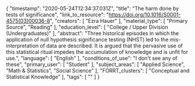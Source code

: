 {
    "timestamp": "2020-05-24T12:34:37.031Z",
    "title": "The harm done by tests of significance",
    "link_to_resource": "https://doi.org/10.1016/S0001-4575(03)00036-8",
    "creators": [
        "Ezra Hauer"
    ],
    "material_type": [
        "Primary Source",
        "Reading"
    ],
    "education_level": [
        "College / Upper Division (Undergraduates)"
    ],
    "abstract": "Three historical episodes in which the application of null hypothesis significance testing (NHST) led to the mis-interpretation of data are described. It is argued that the pervasive use of this statistical ritual impedes the accumulation of knowledge and is unfit for use.",
    "language": [
        "English"
    ],
    "conditions_of_use": "I don't see any of these",
    "primary_user": [
        "Student"
    ],
    "subject_areas": [
        "Applied Science",
        "Math & Statistics",
        "Social Science"
    ],
    "FORRT_clusters": [
        "Conceptual and Statistical Knowledge"
    ],
    "tags": [
        ""
    ]
}